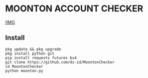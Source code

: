 # MOONTON ACCOUNT CHECKER

[!IMG](ss.png)

## Install
```
pkg update && pkg upgrade
pkg install python git
pip install requests futures bs4
git clone https://github.com/dz-id/MoontonChecker
cd MoontonChecker
python moonton.py
```
